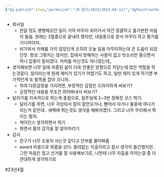 ```yaml
---
{"dg-publish":true,"permalink":"/9.일지/2023/2023-04-11/","dgPassFrontmatter":true,"noteIcon":""}
---
```




- 회사일
	- 한달 정도 병행해오던 일이 거의 마무리 되어가서 약간 뭉클하고 홀가분한 마음이 들음.
	  원래는 3월중으로 끝내려 했지만, 내일중으로 문서 마무리 하고 평가를 기다려야지..
	- 비가와서 카페를 가지 않았던게 오히려 오늘 일을 마무리하는데 큰 도움이 되었던듯. 항상 그렇지는 않지만, 집에서 방해하는 사람이 없고 빗소리만 들으면서 하니 집중이 잘되었다. 커피를 마신것도 아니였는데_
- 생각해보면 너무 일에 치중된 삶이 더욱 안좋은 방향으로 치닫는데 많은 역할을 하는것같다. 일이라는게 원래 재미가 있기가 어렵기도 하고, 일만 재미 있게 하기엔 부가적인게 또 발목을 잡아 끄니까..
	- 하여 다른감정을 가지려면, 부정적인 감정은 드라이하게 써보기?
	- 긍정적인 내용을 무조건 쥐어짜내서 써보기?
- 달리기를 지속적으로 하는게 중점으로, 일주일에 2~3번 정해진 코스 뛰기.
	- 달리기를 하면, 너무 각성되서 잠이 잘안오거나, 뻗어서 자거나 둘중에 하나가 되는거 같은데.. 새벽에 뛰는것도 생각을 해봐야겠다. 그리고 너무 무리해서 뛰지는 말자.
	- 케이던스 생각하면서 뛰기
	- 뛰면서 몸의 감각을 잘 알아차리기
- 감사
	- 친구가 너무 조용히 사는것 같다고 안부를 물어봐줌
	- award 비용으로 와콤을 샀다. 쓸데없는 지출이라고 잠시 생각이 들긴했지만.. 그런 마음은 접고 산거를 잘 사용해보기로, 나한테 너무 지출을 아끼는걸 좀 더 관대하게 생각하기로

#23년4월 